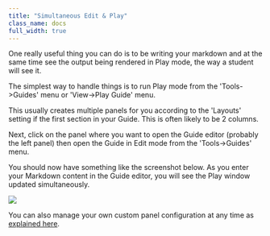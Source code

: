 ```yaml
---
title: "Simultaneous Edit & Play"
class_name: docs
full_width: true
---
```


One really useful thing you can do is to be writing your markdown and at the same time see the output being rendered in Play mode, the way a student will see it.

The simplest way to handle things is to run Play mode from the 'Tools->Guides' menu or 'View->Play Guide' menu.

This usually creates multiple panels for you according to the 'Layouts' setting if the first section in your Guide. This is often likely to be 2 columns.

Next, click on the panel where you want to open the Guide editor (probably the left panel) then open the Guide in Edit mode from the 'Tools->Guides' menu. 

You should now have something like the screenshot below. As you enter your Markdown content in the Guide editor, you will see the Play window updated simultaneously.

![](/img/docs/guides/simultaneous.png)

You can also manage your own custom panel configuration at any time as [explained here](/docs/ide/panels/).